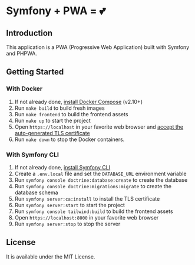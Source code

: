 # Symfony + PWA = 💕

## Introduction

This application is a PWA (Progressive Web Application) built with Symfony and PHPWA.

## Getting Started

### With Docker

1. If not already done, [install Docker Compose](https://docs.docker.com/compose/install/) (v2.10+)
2. Run `make build` to build fresh images
3. Run `make frontend` to build the frontend assets
4. Run `make up` to start the project
5. Open `https://localhost` in your favorite web browser and [accept the auto-generated TLS certificate](https://stackoverflow.com/a/15076602/1352334)
6. Run `make down` to stop the Docker containers.

### With Symfony CLI

1. If not already done, [install Symfony CLI](https://symfony.com/download)
2. Create a `.env.local` file and set the `DATABASE_URL` environment variable
3. Run `symfony console doctrine:database:create` to create the database
4. Run `symfony console doctrine:migrations:migrate` to create the database schema
5. Run `symfony server:ca:install` to install the TLS certificate
6. Run `symfony server:start` to start the project
7. Run `symfony console tailwind:build` to build the frontend assets
8. Open `https://localhost:8000` in your favorite web browser
9. Run `symfony server:stop` to stop the server

## License

It is available under the MIT License.

